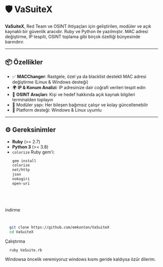 # 🛡️ VaSuiteX

**VaSuiteX**, Red Team ve OSINT ihtiyaçları için geliştirilen, modüler ve açık kaynaklı bir güvenlik aracıdır. Ruby ve Python ile yazılmıştır. MAC adresi değiştirme, IP tespiti, OSINT toplama gibi birçok özelliği bünyesinde barındırır.



---

## 📦 Özellikler

- ✅ **MACChanger**: Rastgele, özel ya da blacklist destekli MAC adresi değiştirme (Linux & Windows desteği)
- 🌍 **IP & Konum Analizi**: IP adresinize dair coğrafi verileri tespit edin
- 🔎 **OSINT Araçları**: Kişi ve hedef hakkında açık kaynak bilgileri terminalden toplayın
- 🧩 Modüler yapı: Her bileşen bağımsız çalışır ve kolay güncellenebilir
- 🎯 Platform desteği: Windows & Linux uyumlu

---

## ⚙️ Gereksinimler

- **Ruby** (>= 2.7)
- **Python 3** (>= 3.8)
- `colorize` Ruby gem'i:
  ```bash
  gem install
  colorize
  net/http
  json
  nokogiri
  open-uri
  
  
  
  


indirme 
```bash


  git clone https://github.com/emkonton/VaSuiteX
  cd VaSuiteX
```

Çalıştırma

      ruby VaSuite.rb

Windowsa öncelik veremiyoruz windows kısmı geride kaldıysa özür dilerim.
